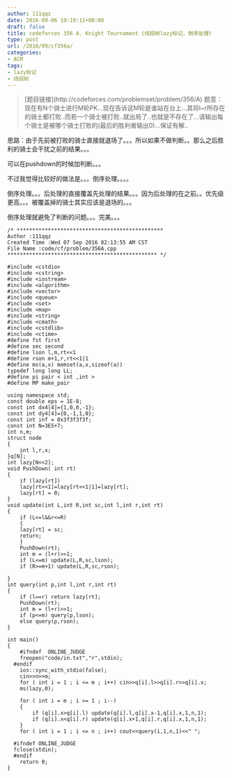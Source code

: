 ```yaml
---
author: 111qqz
date: 2016-09-06 19:19:11+00:00
draft: false
title: codeforces 356 A. Knight Tournament (线段树lazy标记，倒序处理)
type: post
url: /2016/09/cf356a/
categories:
- ACM
tags:
- lazy标记
- 线段树
---
```


<blockquote>[题目链接](http://codeforces.com/problemset/problem/356/A)
题意：现在有N个骑士进行M轮PK...现在告诉这M轮是谁站在台上...其将l~r所存在的骑士都打败..而若一个骑士被打败..就出局了..也就是不存在了...请输出每个骑士是被哪个骑士打败的(最后的胜利者输出0)...保证有解..</blockquote>


思路：由于先前被打败的骑士直接就退场了。。。所以如果不做判断。。那么之后胜利的骑士会干扰之前的结果。。。

可以在pushdown的时候加判断。。。

不过我觉得比较好的做法是。。。倒序处理。。。。

倒序处理。。。后处理的直接覆盖先处理的结果。。。因为后处理的在之前。。优先级更高。。。被覆盖掉的骑士其实应该是退场的。。。

倒序处理就避免了判断的问题。。。完美。。。

    
    /* ***********************************************
    Author :111qqz
    Created Time :Wed 07 Sep 2016 02:13:55 AM CST
    File Name :code/cf/problem/356A.cpp
    ************************************************ */
    
    #include <cstdio>
    #include <cstring>
    #include <iostream>
    #include <algorithm>
    #include <vector>
    #include <queue>
    #include <set>
    #include <map>
    #include <string>
    #include <cmath>
    #include <cstdlib>
    #include <ctime>
    #define fst first
    #define sec second
    #define lson l,m,rt<<1
    #define rson m+1,r,rt<<1|1
    #define ms(a,x) memset(a,x,sizeof(a))
    typedef long long LL;
    #define pi pair < int ,int >
    #define MP make_pair
    
    using namespace std;
    const double eps = 1E-8;
    const int dx4[4]={1,0,0,-1};
    const int dy4[4]={0,-1,1,0};
    const int inf = 0x3f3f3f3f;
    const int N=3E5+7;
    int n,m;
    struct node
    {
        int l,r,x;
    }q[N];
    int lazy[N<<2];
    void PushDown( int rt)
    {
        if (lazy[rt])
    	lazy[rt<<1]=lazy[rt<<1|1]=lazy[rt];
        lazy[rt] = 0;
    }
    void update(int L,int R,int sc,int l,int r,int rt)
    {
        if (L<=l&&r<=R)
        {
    	lazy[rt] = sc;
    	return;
        }
        PushDown(rt);
        int m = (l+r)>>1;
        if (L<=m) update(L,R,sc,lson);
        if (R>=m+1) update(L,R,sc,rson);
    
    }
    int query(int p,int l,int r,int rt)
    {
        if (l==r) return lazy[rt];
        PushDown(rt);
        int m = (l+r)>>1;
        if (p<=m) query(p,lson);
        else query(p,rson);
    }
    
    int main()
    {
    	#ifndef  ONLINE_JUDGE 
    	freopen("code/in.txt","r",stdin);
      #endif
    	ios::sync_with_stdio(false);
    	cin>>n>>m;
    	for ( int i = 1 ; i <= m ; i++) cin>>q[i].l>>q[i].r>>q[i].x;
    	ms(lazy,0);
    
    	for ( int i = m ; i >= 1 ; i--)
    	{
    	    if (q[i].x>q[i].l) update(q[i].l,q[i].x-1,q[i].x,1,n,1);
    	    if (q[i].x<q[i].r) update(q[i].x+1,q[i].r,q[i].x,1,n,1);
    	}
    	for ( int i = 1 ; i <= n ; i++) cout<<query(i,1,n,1)<<" ";
    
      #ifndef ONLINE_JUDGE  
      fclose(stdin);
      #endif
        return 0;
    }
    







